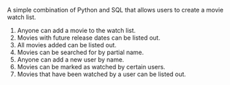 A simple combination of Python and SQL that allows users to create a movie watch list.

1. Anyone can add a movie to the watch list.
2. Movies with future release dates can be listed out.
3. All movies added can be listed out.
4. Movies can be searched for by partial name.
5. Anyone can add a new user by name.
6. Movies can be marked as watched by certain users.
7. Movies that have been watched by a user can be listed out.
